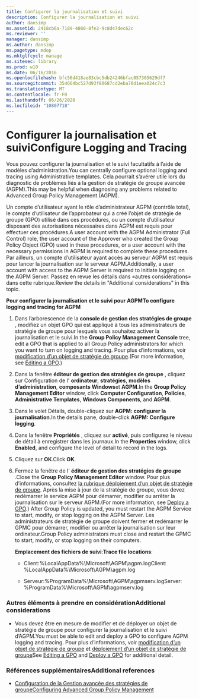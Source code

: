 ```yaml
---
title: Configurer la journalisation et suivi
description: Configurer la journalisation et suivi
author: dansimp
ms.assetid: 2418cb6a-7189-4080-8fe2-9c8d47dec62c
ms.reviewer: ''
manager: dansimp
ms.author: dansimp
ms.pagetype: mdop
ms.mktglfcycl: manage
ms.sitesec: library
ms.prod: w10
ms.date: 06/16/2016
ms.openlocfilehash: bfc56d418ae83cbc5db24246bfac057305629df7
ms.sourcegitcommit: 354664bc527d93f80687cd2eba70d1eea024c7c3
ms.translationtype: MT
ms.contentlocale: fr-FR
ms.lasthandoff: 06/26/2020
ms.locfileid: "10807718"
---
```

# <span data-ttu-id="d4390-103">Configurer la journalisation et suivi</span><span class="sxs-lookup"><span data-stu-id="d4390-103">Configure Logging and Tracing</span></span>


<span data-ttu-id="d4390-104">Vous pouvez configurer la journalisation et le suivi facultatifs à l’aide de modèles d’administration.</span><span class="sxs-lookup"><span data-stu-id="d4390-104">You can centrally configure optional logging and tracing using Administrative templates.</span></span> <span data-ttu-id="d4390-105">Cela pourrait s’avérer utile lors du diagnostic de problèmes liés à la gestion de stratégie de groupe avancée (AGPM).</span><span class="sxs-lookup"><span data-stu-id="d4390-105">This may be helpful when diagnosing any problems related to Advanced Group Policy Management (AGPM).</span></span>

<span data-ttu-id="d4390-106">Un compte d’utilisateur ayant le rôle d’administrateur AGPM (contrôle total), le compte d’utilisateur de l’approbateur qui a créé l’objet de stratégie de groupe (GPO) utilisé dans ces procédures, ou un compte d’utilisateur disposant des autorisations nécessaires dans AGPM est requis pour effectuer ces procédures.</span><span class="sxs-lookup"><span data-stu-id="d4390-106">A user account with the AGPM Administrator (Full Control) role, the user account of the Approver who created the Group Policy Object (GPO) used in these procedures, or a user account with the necessary permissions in AGPM is required to complete these procedures.</span></span> <span data-ttu-id="d4390-107">Par ailleurs, un compte d’utilisateur ayant accès au serveur AGPM est requis pour lancer la journalisation sur le serveur AGPM.</span><span class="sxs-lookup"><span data-stu-id="d4390-107">Additionally, a user account with access to the AGPM Server is required to initiate logging on the AGPM Server.</span></span> <span data-ttu-id="d4390-108">Passez en revue les détails dans «autres considérations» dans cette rubrique.</span><span class="sxs-lookup"><span data-stu-id="d4390-108">Review the details in "Additional considerations" in this topic.</span></span>

**<span data-ttu-id="d4390-109">Pour configurer la journalisation et le suivi pour AGPM</span><span class="sxs-lookup"><span data-stu-id="d4390-109">To configure logging and tracing for AGPM</span></span>**

1.  <span data-ttu-id="d4390-110">Dans l’arborescence de la **console de gestion des stratégies de groupe** , modifiez un objet GPO qui est appliqué à tous les administrateurs de stratégie de groupe pour lesquels vous souhaitez activer la journalisation et le suivi.</span><span class="sxs-lookup"><span data-stu-id="d4390-110">In the **Group Policy Management Console** tree, edit a GPO that is applied to all Group Policy administrators for which you want to turn on logging and tracing.</span></span> <span data-ttu-id="d4390-111">Pour plus d’informations, voir [modification d’un objet de stratégie de groupe](editing-a-gpo-agpm40.md).</span><span class="sxs-lookup"><span data-stu-id="d4390-111">(For more information, see [Editing a GPO](editing-a-gpo-agpm40.md).)</span></span>

2.  <span data-ttu-id="d4390-112">Dans la fenêtre **éditeur de gestion des stratégies de groupe** , cliquez sur Configuration de l' **ordinateur**, **stratégies**, **modèles d’administration**, **composants Windows**et **AGPM**.</span><span class="sxs-lookup"><span data-stu-id="d4390-112">In the **Group Policy Management Editor** window, click **Computer Configuration**, **Policies**, **Administrative Templates**, **Windows Components**, and **AGPM**.</span></span>

3.  <span data-ttu-id="d4390-113">Dans le volet Détails, double-cliquez sur **AGPM: configurer la journalisation**.</span><span class="sxs-lookup"><span data-stu-id="d4390-113">In the details pane, double-click **AGPM: Configure logging**.</span></span>

4.  <span data-ttu-id="d4390-114">Dans la fenêtre **Propriétés** , cliquez sur **activé**, puis configurez le niveau de détail à enregistrer dans les journaux.</span><span class="sxs-lookup"><span data-stu-id="d4390-114">In the **Properties** window, click **Enabled**, and configure the level of detail to record in the logs.</span></span>

5.  <span data-ttu-id="d4390-115">Cliquez sur **OK**.</span><span class="sxs-lookup"><span data-stu-id="d4390-115">Click **OK**.</span></span>

6.  <span data-ttu-id="d4390-116">Fermez la fenêtre de l' **éditeur de gestion des stratégies de groupe** .</span><span class="sxs-lookup"><span data-stu-id="d4390-116">Close the **Group Policy Management Editor** window.</span></span> <span data-ttu-id="d4390-117">Pour plus d’informations, consultez [la rubrique déploiement d’un objet de stratégie de groupe](deploy-a-gpo-agpm40.md). Après la mise à jour de la stratégie de groupe, vous devez redémarrer le service AGPM pour démarrer, modifier ou arrêter la journalisation sur le serveur AGPM.</span><span class="sxs-lookup"><span data-stu-id="d4390-117">(For more information, see [Deploy a GPO](deploy-a-gpo-agpm40.md).) After Group Policy is updated, you must restart the AGPM Service to start, modify, or stop logging on the AGPM Server.</span></span> <span data-ttu-id="d4390-118">Les administrateurs de stratégie de groupe doivent fermer et redémarrer le GPMC pour démarrer, modifier ou arrêter la journalisation sur leur ordinateur.</span><span class="sxs-lookup"><span data-stu-id="d4390-118">Group Policy administrators must close and restart the GPMC to start, modify, or stop logging on their computers.</span></span>

    <span data-ttu-id="d4390-119">**Emplacement des fichiers de suivi**:</span><span class="sxs-lookup"><span data-stu-id="d4390-119">**Trace file locations**:</span></span>

    -   <span data-ttu-id="d4390-120">Client:%LocalAppData%\\Microsoft\\AGPM\\agpm.log</span><span class="sxs-lookup"><span data-stu-id="d4390-120">Client: %LocalAppData%\\Microsoft\\AGPM\\agpm.log</span></span>

    -   <span data-ttu-id="d4390-121">Serveur:%ProgramData%\\Microsoft\\AGPM\\agpmserv.log</span><span class="sxs-lookup"><span data-stu-id="d4390-121">Server: %ProgramData%\\Microsoft\\AGPM\\agpmserv.log</span></span>

### <span data-ttu-id="d4390-122">Autres éléments à prendre en considération</span><span class="sxs-lookup"><span data-stu-id="d4390-122">Additional considerations</span></span>

-   <span data-ttu-id="d4390-123">Vous devez être en mesure de modifier et de déployer un objet de stratégie de groupe pour configurer la journalisation et le suivi d’AGPM.</span><span class="sxs-lookup"><span data-stu-id="d4390-123">You must be able to edit and deploy a GPO to configure AGPM logging and tracing.</span></span> <span data-ttu-id="d4390-124">Pour plus d’informations, voir [modification d’un objet de stratégie de groupe](editing-a-gpo-agpm40.md) et [déploiement d’un objet de stratégie de groupe](deploy-a-gpo-agpm40.md)</span><span class="sxs-lookup"><span data-stu-id="d4390-124">See [Editing a GPO](editing-a-gpo-agpm40.md) and [Deploy a GPO](deploy-a-gpo-agpm40.md) for additional detail.</span></span>

### <span data-ttu-id="d4390-125">Références supplémentaires</span><span class="sxs-lookup"><span data-stu-id="d4390-125">Additional references</span></span>

-   [<span data-ttu-id="d4390-126">Configuration de la Gestion avancée des stratégies de groupe</span><span class="sxs-lookup"><span data-stu-id="d4390-126">Configuring Advanced Group Policy Management</span></span>](configuring-advanced-group-policy-management-agpm40.md)

 

 





